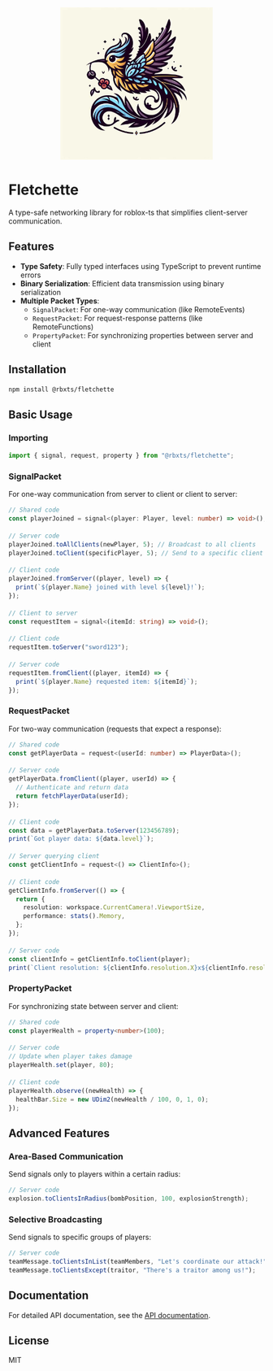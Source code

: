 <p align="center">
  <img width="300" alt="Fletchette logo" src="assets/icon.png">
</p>

# Fletchette

A type-safe networking library for roblox-ts that simplifies client-server communication.

## Features

- **Type Safety**: Fully typed interfaces using TypeScript to prevent runtime errors
- **Binary Serialization**: Efficient data transmission using binary serialization
- **Multiple Packet Types**:
  - `SignalPacket`: For one-way communication (like RemoteEvents)
  - `RequestPacket`: For request-response patterns (like RemoteFunctions)
  - `PropertyPacket`: For synchronizing properties between server and client

## Installation

```bash
npm install @rbxts/fletchette
```

## Basic Usage

### Importing

```ts
import { signal, request, property } from "@rbxts/fletchette";
```

### SignalPacket

For one-way communication from server to client or client to server:

```ts
// Shared code
const playerJoined = signal<(player: Player, level: number) => void>();

// Server code
playerJoined.toAllClients(newPlayer, 5); // Broadcast to all clients
playerJoined.toClient(specificPlayer, 5); // Send to a specific client

// Client code
playerJoined.fromServer((player, level) => {
  print(`${player.Name} joined with level ${level}!`);
});

// Client to server
const requestItem = signal<(itemId: string) => void>();

// Client code
requestItem.toServer("sword123");

// Server code
requestItem.fromClient((player, itemId) => {
  print(`${player.Name} requested item: ${itemId}`);
});
```

### RequestPacket

For two-way communication (requests that expect a response):

```ts
// Shared code
const getPlayerData = request<(userId: number) => PlayerData>();

// Server code
getPlayerData.fromClient((player, userId) => {
  // Authenticate and return data
  return fetchPlayerData(userId);
});

// Client code
const data = getPlayerData.toServer(123456789);
print(`Got player data: ${data.level}`);

// Server querying client
const getClientInfo = request<() => ClientInfo>();

// Client code
getClientInfo.fromServer(() => {
  return {
    resolution: workspace.CurrentCamera!.ViewportSize,
    performance: stats().Memory,
  };
});

// Server code
const clientInfo = getClientInfo.toClient(player);
print(`Client resolution: ${clientInfo.resolution.X}x${clientInfo.resolution.Y}`);
```

### PropertyPacket

For synchronizing state between server and client:

```ts
// Shared code
const playerHealth = property<number>(100);

// Server code
// Update when player takes damage
playerHealth.set(player, 80);

// Client code
playerHealth.observe((newHealth) => {
  healthBar.Size = new UDim2(newHealth / 100, 0, 1, 0);
});
```

## Advanced Features

### Area-Based Communication

Send signals only to players within a certain radius:

```ts
// Server code
explosion.toClientsInRadius(bombPosition, 100, explosionStrength);
```

### Selective Broadcasting

Send signals to specific groups of players:

```ts
// Server code
teamMessage.toClientsInList(teamMembers, "Let's coordinate our attack!");
teamMessage.toClientsExcept(traitor, "There's a traitor among us!");
```

## Documentation

For detailed API documentation, see the [API documentation](https://evilbocchi.github.io/fletchette/).

## License

MIT

